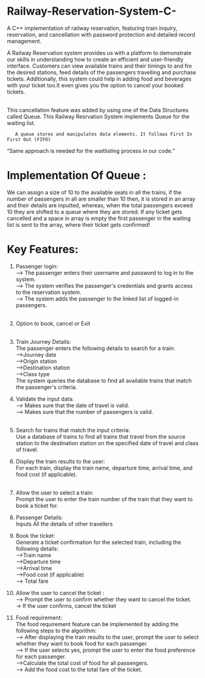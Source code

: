 # Railway-Reservation-System-C-
A C++ implementation of railway reservation, featuring train inquiry, reservation, and cancellation with password protection and detailed record management.


A Railway Reservation system provides us with a platform to demonstrate our skills in understanding how to create an efficient and user-friendly interface. Customers can view available trains and their timings to and fro the desired stations, feed details of the passengers travelling and purchase tickets. Additionally, this system could help in adding food and beverages with your ticket too.It even gives you the option to cancel your booked tickets. <br/><br/>

This cancellation feature was added by using one of the Data Structures called Queue. This Railway Resrvation System implements Queue for the waiting list. 

       A queue stores and manipulates data elements. It follows First In First Out (FIFO)

“Same approach is needed for the waitlisting process in our code.” 

# Implementation Of Queue : 
We can assign a size of 10 to the available seats in all the trains, if the number of passengers in all are smaller than 10 then, it is stored in an array and their details are inputted, whereas, when the total passengers exceed 10 they are shifted to a queue where they are stored. If any ticket gets cancelled and a space in array is empty the first passenger in the waiting list is sent to the array, where their ticket gets confirmed!


# Key Features:

1) Passenger login: <br/>
--> The passenger enters their username and password to log in to the system.<br/>
--> The system verifies the passenger's credentials and grants access to the reservation system.<br/>
--> The system adds the passenger to the linked list of logged-in passengers.<br/>
 
2) Option to book, cancel or Exit<br/>
 
3) Train Journey Details:<br/>
  The passenger enters the following details to search for a train:<br/>
  -->Journey date<br/>
  -->Origin station<br/>
  -->Destination station<br/>
  -->Class type<br/>
The system queries the database to find all available trains that match the passenger's criteria.<br/>

4) Validate the input data:<br/>
--> Makes sure that the date of travel is valid.<br/>
--> Makes sure that the number of passengers is valid.<br/>
 
5) Search for trains that match the input criteria:<br/>
Use a database of trains to find all trains that travel from the source station to the destination station on the specified date of travel and class of travel.<br/>

6) Display the train results to the user:<br/>
For each train, display the train name, departure time, arrival time, and food cost (if applicable).<br/>
 
7) Allow the user to select a train:<br/>
Prompt the user to enter the train number of the train that they want to book a ticket for.<br/>

8) Passenger Details: <br/>
Inputs All the details of other travellers<br/>

9) Book the ticket:<br/>
Generate a ticket confirmation for the selected train, including the following details:<br/>
-->Train name<br/>
-->Departure time<br/>
-->Arrival time<br/>
-->Food cost (if applicable)<br/>
--> Total fare<br/>
   
10) Allow the user to cancel the ticket :<br/>
--> Prompt the user to confirm whether they want to cancel the ticket.<br/>
-> If the user confirms, cancel the ticket <br/>

11) Food requirement:<br/>
The food requirement feature can be implemented by adding the following steps to the algorithm:<br/>
--> After displaying the train results to the user, prompt the user to select whether they want to book food for each passenger.<br/>
--> If the user selects yes, prompt the user to enter the food preference for each passenger.<br/>
-->Calculate the total cost of food for all passengers.<br/>
--> Add the food cost to the total fare of the ticket.<br/>


